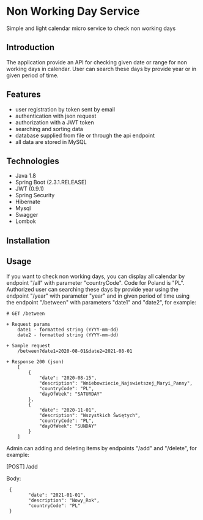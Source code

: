 # Non Working Day Service 
Simple and light calendar micro service to check non working days

## Introduction
The application provide an API for checking given date or range for non working days in calendar. 
User can search these days by provide year or in given period of time. 

## Features
* user registration by token sent by email
* authentication with json request
* authorization with a JWT token
* searching and sorting data
* database supplied from file or through the api endpoint
* all data are stored in MySQL 

## Technologies
* Java 1.8
* Spring Boot (2.3.1.RELEASE)
* JWT (0.9.1)
* Spring Security
* Hibernate
* Mysql
* Swagger
* Lombok

## Installation


## Usage
If you want to check non working days, you can display all calendar by  endpoint "/all" with parameter "countryCode". Code for Poland is "PL".
Authorized user can searching these days by provide year using the endpoint  "/year" with parameter "year" and in given period of time using the endpoint  "/between" with parameters "date1" and "date2", for example:

```apib
# GET /between

+ Request params
    date1 - formatted string (YYYY-mm-dd)
    date2 - formatted string (YYYY-mm-dd)

+ Sample request
    /between?date1=2020-08-01&date2=2021-08-01

+ Response 200 (json)
    [
        {
            "date": "2020-08-15",
            "description": "Wniebowziecie_Najswietszej_Maryi_Panny",
            "countryCode": "PL",
            "dayOfWeek": "SATURDAY"
        },
        {
            "date": "2020-11-01",
            "description": "Wszystkich Świętych",
            "countryCode": "PL",
            "dayOfWeek": "SUNDAY"
        }
    ]
```

Admin can adding and deleting items by  endpoints "/add" and "/delete", for example:

[POST] /add

Body:
```apib
 {
        "date": "2021-01-01",
        "description": "Nowy_Rok",
        "countryCode": "PL"
 }
```